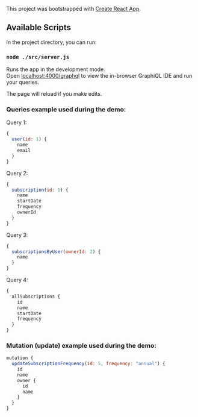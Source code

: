This project was bootstrapped with [Create React App](https://github.com/facebook/create-react-app).

## Available Scripts

In the project directory, you can run:

### `node ./src/server.js`

Runs the app in the development mode.<br>
Open [localhost:4000/graphql](localhost:4000/graphql) to view the in-browser GraphiQL IDE and run your queries.

The page will reload if you make edits.<br>

### Queries example used during the demo:

Query 1:
```javascript
{
  user(id: 1) {
    name
    email
  }
}
```

Query 2:
```javascript
{
  subscription(id: 1) {
    name
    startDate
    frequency
    ownerId 
  }
}
```

Query 3:
```javascript
{
  subscriptionsByUser(ownerId: 2) {
    name
  }
}
```

Query 4:
```javascript
{
  allSubscriptions {
    id
    name
    startDate
    frequency
  }
}
```

### Mutation (update) example used during the demo:
```javascript
mutation {
  updateSubscriptionFrequency(id: 5, frequency: "annual") {
    id
    name
    owner {
      id
      name
    }
  }
}
```